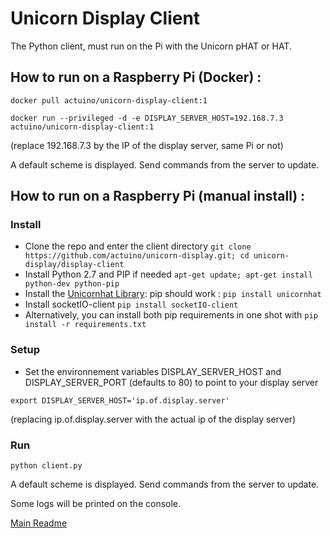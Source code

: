 # Unicorn Display Client
The Python client, must run on the Pi with the Unicorn pHAT or HAT.

## How to run on a Raspberry Pi (Docker) :

`docker pull actuino/unicorn-display-client:1`

`docker run --privileged -d -e DISPLAY_SERVER_HOST=192.168.7.3 actuino/unicorn-display-client:1`

(replace 192.168.7.3 by the IP of the display server, same Pi or not)

A default scheme is displayed. Send commands from the server to update.

## How to run on a Raspberry Pi (manual install) :

### Install

* Clone the repo and enter the client directory
  `git clone https://github.com/actuino/unicorn-display.git; cd unicorn-display/display-client`
* Install Python 2.7 and PIP if needed
  `apt-get update; apt-get install python-dev python-pip`
* Install the [Unicornhat Library](https://github.com/pimoroni/unicorn-hat): pip should work : `pip install unicornhat`
* Install socketIO-client
  `pip install socketIO-client`
* Alternatively, you can install both pip requirements in one shot with 
  `pip install -r requirements.txt`
      
### Setup

* Set the environnement variables DISPLAY_SERVER_HOST and DISPLAY_SERVER_PORT (defaults to 80) to point to your display server

`export DISPLAY_SERVER_HOST='ip.of.display.server'`

(replacing ip.of.display.server with the actual ip of the display server)
      
### Run

`python client.py`

A default scheme is displayed. Send commands from the server to update.

Some logs will be printed on the console.

[Main Readme](../README.md)